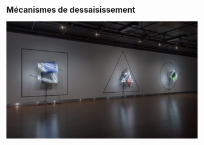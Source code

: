 ## Mécanismes de dessaisissement
![image_representation](/bechard_hudon/medias/image_representation.png)
